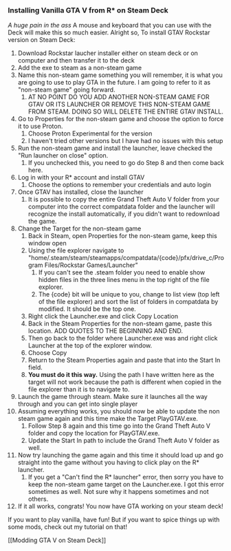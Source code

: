 ### Installing Vanilla GTA V from R* on Steam Deck
*A huge pain in the ass*
A mouse and keyboard that you can use with the Deck will make this so much easier.
Alright so, To install GTAV Rockstar version on Steam Deck:
1. Download Rockstar laucher installer either on steam deck or on computer and then transfer it to the deck
3. Add the exe to steam as a non-steam game
4. Name this non-steam game something you will remember, it is what you are going to use to play GTA in the future. I am going to refer to it as "non-steam game" going forward.
	1. AT NO POINT DO YOU ADD ANOTHER NON-STEAM GAME FOR GTAV OR ITS LAUNCHER OR REMOVE THIS NON-STEAM GAME FROM STEAM. DOING SO WILL DELETE THE ENTIRE GTAV INSTALL.
5. Go to Properties for the non-steam game and choose the option to force it to use Proton.
	1. Choose Proton Experimental for the version
	2. I haven't tried other versions but I have had no issues with this setup
6. Run the non-steam game and install the launcher, leave checked the "Run launcher on close" option.
	1. If you unchecked this, you need to go do Step 8 and then come back here.
7. Log in with your R* account and install GTAV
	1. Choose the options to remember your credentials and auto login
8. Once GTAV has installed, close the launcher
	1. It is possible to copy the entire Grand Theft Auto V folder from your computer into the correct compatdata folder and the launcher will recognize the install automatically, if you didn't want to redownload the game.
9. Change the Target for the non-steam game
	1. Back in Steam, open Properties for the non-steam game, keep this window open
	2. Using the file explorer navigate to "home/.steam/steam/steamapps/compatdata/{code}/pfx/drive_c/Program Files/Rockstar Games/Launcher"
		1. If you can't see the .steam folder you need to enable show hidden files in the three lines menu in the top right of the file explorer.
		2. The {code} bit will be unique to you, change to list view (top left of the file explorer) and sort the list of folders in compatdata by modified. It should be the top one.
	3. Right click the Launcher.exe and click Copy Location
	4. Back in the Steam Properties for the non-steam game, paste this location. ADD QUOTES TO THE BEGINNING AND END.
	5. Then go back to the folder where Launcher.exe was and right click Launcher at the top of the explorer window.
	6. Choose Copy
	7. Return to the Steam Properties again and paste that into the Start In field.
	8. **You must do it this way.** Using the path I have written here as the target will not work because the path is different when copied in the file explorer than it is to navigate to.
11. Launch the game through steam. Make sure it launches all the way through and you can get into single player
12. Assuming everything works, you should now be able to update the non steam game again and this time make the Target PlayGTAV.exe.
	1. Follow Step 8 again and this time go into the Grand Theft Auto V folder and copy the location for PlayGTAV.exe.
	2. Update the Start In path to include the Grand Theft Auto V folder as well.
13. Now try launching the game again and this time it should load up and go straight into the game without you having to click play on the R* launcher.
	1. If you get a "Can't find the R* launcher" error, then sorry you have to keep the non-steam game target on the Launcher.exe. I got this error sometimes as well. Not sure why it happens sometimes and not others.
14. If it all works, congrats! You now have GTA working on your steam deck!

If you want to play vanilla, have fun! But if you want to spice things up with some mods, check out my tutorial on that!

[[Modding GTA V on Steam Deck]]